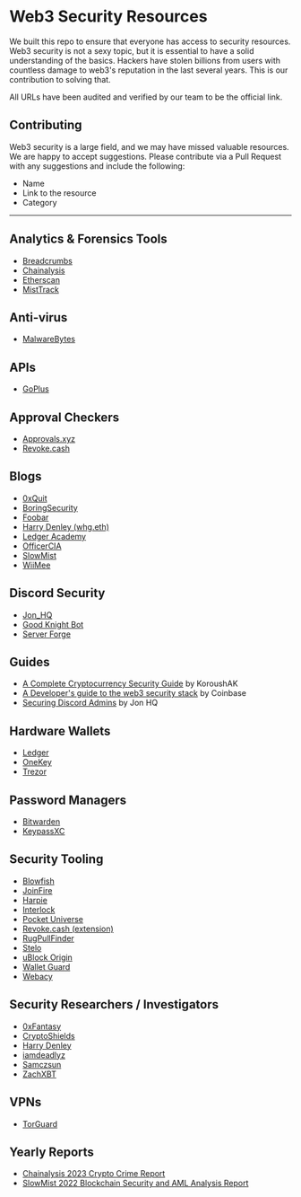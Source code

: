 # Web3 Security Resources

We built this repo to ensure that everyone has access to security resources.
Web3 security is not a sexy topic, but it is essential to have a solid understanding of the basics. 
Hackers have stolen billions from users with countless damage to web3's reputation in the last several years. This is our contribution to solving that.

All URLs have been audited and verified by our team to be the official link.

## Contributing
Web3 security is a large field, and we may have missed valuable resources. We are happy to accept suggestions. Please
contribute via a Pull Request with any suggestions and include the following:
- Name
- Link to the resource
- Category

--- 

## Analytics & Forensics Tools
- [Breadcrumbs](https://www.breadcrumbs.app/)
- [Chainalysis](https://www.chainalysis.com/)
- [Etherscan](https://etherscan.io/)
- [MistTrack](https://misttrack.io/)

## Anti-virus
- [MalwareBytes](https://www.malwarebytes.com/)

## APIs
- [GoPlus](https://gopluslabs.io/)

## Approval Checkers
- [Approvals.xyz](https://approvals.xyz)
- [Revoke.cash](https://revoke.cash)

## Blogs
- [0xQuit](https://twitter.com/0xQuit)
- [BoringSecurity](https://twitter.com/BoringSecDAO)
- [Foobar](https://twitter.com/0xfoobar)
- [Harry Denley (whg.eth)](https://harrydenley.com/)
- [Ledger Academy](https://www.ledger.com/academy)
- [OfficerCIA](https://officercia.mirror.xyz/)
- [SlowMist](https://slowmist.medium.com/)
- [WiiMee](https://twitter.com/Wii_Mee)

## Discord Security
- [Jon_HQ](https://jonhq.com/)
- [Good Knight Bot](https://twitter.com/goodknightbot)
- [Server Forge](https://twitter.com/Server_Forge)

## Guides
- [A Complete Cryptocurrency Security Guide](https://medium.com/@koroushak94/a-complete-cryptocurrency-security-guide-e2b3725e2bab) by KoroushAK
- [A Developer's guide to the web3 security stack](https://www.coinbase.com/blog/a-developers-guide-to-the-web3-security-stack) by Coinbase
- [Securing Discord Admins](https://jonhq.com/securing-discord-admins/) by Jon HQ

## Hardware Wallets
- [Ledger](https://www.ledger.com/)
- [OneKey](https://www.onekey.so/)
- [Trezor](https://trezor.io/)

## Password Managers
- [Bitwarden](https://bitwarden.com/)
- [KeypassXC](https://keepassxc.org/)

## Security Tooling
- [Blowfish](https://blowfish.xyz/)
- [JoinFire](https://www.joinfire.xyz/)
- [Harpie](https://harpie.io)
- [Interlock](https://www.interlock.network/)
- [Pocket Universe](https://www.pocketuniverse.app/)
- [Revoke.cash (extension)](https://revoke.cash/extension)
- [RugPullFinder](https://www.rugpullfinder.io/)
- [Stelo](https://stelolabs.com/)
- [uBlock Origin](https://chrome.google.com/webstore/detail/ublock-origin/cjpalhdlnbpafiamejdnhcphjbkeiagm?hl=en)
- [Wallet Guard](https://walletguard.app)
- [Webacy](https://www.webacy.com/)

## Security Researchers / Investigators
- [0xFantasy](https://twitter.com/0xFantasy)
- [CryptoShields](https://twitter.com/cryptoShields)
- [Harry Denley](https://twitter.com/sniko_)
- [iamdeadlyz](https://twitter.com/Iamdeadlyz)
- [Samczsun](https://twitter.com/samczsun)
- [ZachXBT](https://twitter.com/zachxbt)

## VPNs
- [TorGuard](https://torguard.net/)

## Yearly Reports
- [Chainalysis 2023 Crypto Crime Report](https://go.chainalysis.com/2023-crypto-crime-report.html)
- [SlowMist 2022 Blockchain Security and AML Analysis Report](https://www.slowmist.com/report/2022-Blockchain-Security-and-AML-Analysis-Annual-Report(EN).pdf)
 